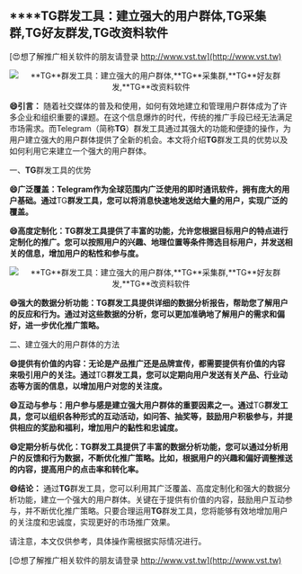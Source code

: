 ## ****TG**群发工具：建立强大的用户群体,**TG**采集群,**TG**好友群发,**TG**改资料软件**

[😍想了解推广相关软件的朋友请登录 http://www.vst.tw](http://www.vst.tw)

 <center><img src="https://vst.tw/MP4/tuiguang/png/8.png" alt="**TG**群发工具：建立强大的用户群体,**TG**采集群,**TG**好友群发,**TG**改资料软件"></center>

**😄引言：**
随着社交媒体的普及和使用，如何有效地建立和管理用户群体成为了许多企业和组织重要的课题。在这个信息爆炸的时代，传统的推广手段已经无法满足市场需求。而Telegram（简称**TG**）群发工具通过其强大的功能和便捷的操作，为用户建立强大的用户群体提供了全新的机会。本文将介绍**TG**群发工具的优势以及如何利用它来建立一个强大的用户群体。

一、**TG**群发工具的优势

**😄广泛覆盖：Telegram作为全球范围内广泛使用的即时通讯软件，拥有庞大的用户基础。通过**TG**群发工具，您可以将消息快速地发送给大量的用户，实现广泛的覆盖。**

**😄高度定制化：**TG**群发工具提供了丰富的功能，允许您根据目标用户的特点进行定制化的推广。您可以按照用户的兴趣、地理位置等条件筛选目标用户，并发送相关的信息，增加用户的粘性和参与度。**

 <center><img src="https://vst.tw/MP4/tuiguang/png/3.png" alt="**TG**群发工具：建立强大的用户群体,**TG**采集群,**TG**好友群发,**TG**改资料软件"></center>

**😄强大的数据分析功能：**TG**群发工具提供详细的数据分析报告，帮助您了解用户的反应和行为。通过对这些数据的分析，您可以更加准确地了解用户的需求和偏好，进一步优化推广策略。**

二、建立强大的用户群体的方法

**😄提供有价值的内容：无论是产品推广还是品牌宣传，都需要提供有价值的内容来吸引用户的关注。通过**TG**群发工具，您可以定期向用户发送有关产品、行业动态等方面的信息，以增加用户对您的关注度。**

**😄互动与参与：用户参与感是建立强大用户群体的重要因素之一。通过**TG**群发工具，您可以组织各种形式的互动活动，如问答、抽奖等，鼓励用户积极参与，并提供相应的奖励和福利，增加用户的黏性和忠诚度。**

**😄定期分析与优化：**TG**群发工具提供了丰富的数据分析功能，您可以通过分析用户的反馈和行为数据，不断优化推广策略。比如，根据用户的兴趣和偏好调整推送的内容，提高用户的点击率和转化率。**

**😄结论：**
通过**TG**群发工具，您可以利用其广泛覆盖、高度定制化和强大的数据分析功能，建立一个强大的用户群体。关键在于提供有价值的内容，鼓励用户互动参与，并不断优化推广策略。只要合理运用**TG**群发工具，您将能够有效地增加用户的关注度和忠诚度，实现更好的市场推广效果。

请注意，本文仅供参考，具体操作需根据实际情况进行。

[😍想了解推广相关软件的朋友请登录 http://www.vst.tw](http://www.vst.tw)



